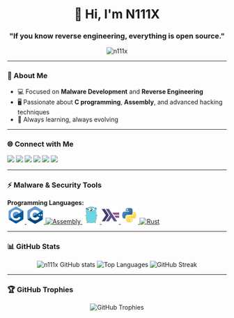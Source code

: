 <h1 align="center">👋 Hi, I'm N111X</h1>
<h3 align="center">"If you know reverse engineering, everything is open source."</h3>

<p align="center">
  <img src="https://komarev.com/ghpvc/?username=n111x&label=Profile%20views&color=0e75b6&style=flat" alt="n111x" />
</p>

---

### 🧠 About Me
- 💻 Focused on **Malware Development** and **Reverse Engineering**  
- 🖥️ Passionate about **C programming**, **Assembly**, and advanced hacking techniques  
- 🚀 Always learning, always evolving  

---

### 🌐 Connect with Me
<p align="left">
  <a href="https://twitter.com/n1ix_d" target="_blank"><img src="https://img.shields.io/badge/Twitter-1DA1F2?style=for-the-badge&logo=twitter&logoColor=white"/></a>
  <a href="https://www.linkedin.com/in/synixd/" target="_blank"><img src="https://img.shields.io/badge/LinkedIn-0077B5?style=for-the-badge&logo=linkedin&logoColor=white"/></a>
  <a href="https://instagram.com/n111x__" target="_blank"><img src="https://img.shields.io/badge/Instagram-E4405F?style=for-the-badge&logo=instagram&logoColor=white"/></a>
  <a href="https://www.youtube.com/@nix-l3v" target="_blank"><img src="https://img.shields.io/badge/YouTube-FF0000?style=for-the-badge&logo=youtube&logoColor=white"/></a>
  <a href="https://www.hackerrank.com/n11ixxor64" target="_blank"><img src="https://img.shields.io/badge/HackerRank-2EC866?style=for-the-badge&logo=HackerRank&logoColor=white"/></a>
  <a href="https://discord.gg/1318108548319805442" target="_blank"><img src="https://img.shields.io/badge/Discord-5865F2?style=for-the-badge&logo=discord&logoColor=white"/></a>
</p>

---


### ⚡ Malware & Security Tools  
<p align="left">
  <strong>Programming Languages:</strong><br>
  <a href="https://en.cppreference.com/w/c/language" target="_blank">
    <img src="https://raw.githubusercontent.com/devicons/devicon/master/icons/c/c-original.svg" alt="C" width="40" height="40"/>
  </a>
  <a href="https://en.cppreference.com/w/cpp" target="_blank">
    <img src="https://raw.githubusercontent.com/devicons/devicon/master/icons/cplusplus/cplusplus-original.svg" alt="C++" width="40" height="40"/>
  </a>
  <a href="https://en.wikipedia.org/wiki/Assembly_language" target="_blank">
    <img src="https://upload.wikimedia.org/wikipedia/commons/thumb/0/03/Assembly_icon.svg/64px-Assembly_icon.svg.png" alt="Assembly" width="40" height="40"/>
  </a>
  <a href="https://golang.org/doc/" target="_blank">
    <img src="https://raw.githubusercontent.com/devicons/devicon/master/icons/go/go-original.svg" alt="Go" width="40" height="40"/>
  </a>
  <a href="https://www.haskell.org/documentation/" target="_blank">
    <img src="https://raw.githubusercontent.com/devicons/devicon/master/icons/haskell/haskell-original.svg" alt="Haskell" width="40" height="40"/>
  </a>
  <a href="https://docs.python.org/3/" target="_blank">
    <img src="https://raw.githubusercontent.com/devicons/devicon/master/icons/python/python-original.svg" alt="Python" width="40" height="40"/>
  </a>
  <a href="https://www.rust-lang.org/" target="_blank">
    <img src="https://www.rust-lang.org/static/images/rust-logo-blk.svg" alt="Rust" width="40" height="40"/>
  </a>
</p>



---

### 📊 GitHub Stats

<p align="center">
  <img src="https://github-readme-stats.vercel.app/api?username=n111x&show_icons=true&theme=tokyonight" alt="n111x GitHub stats"/>
  <img src="https://github-readme-stats.vercel.app/api/top-langs/?username=n111x&layout=compact&theme=tokyonight" alt="Top Languages"/>
  <img src="https://github-readme-streak-stats.herokuapp.com/?user=n111x&theme=tokyonight" alt="GitHub Streak"/>
</p>

---

### 🏆 GitHub Trophies
<p align="center">
  <img src="https://github-profile-trophy.vercel.app/?username=n111x&theme=darkhub&no-frame=true&row=1&column=6" alt="GitHub Trophies"/>
</p>
